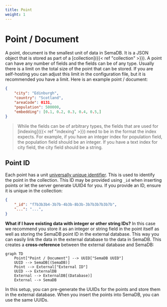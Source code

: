 ```yaml
---
title: Point
weight: 1
---
```


# Point / Document

A point, document is the smallest unit of data in SemaDB. It is a JSON object that is stored as part of a [collection]({{< ref "collection" >}}). A point can have any number of fields and the fields can be of any type. Usually there is a limit on the total size of the point that can be stored. If you are self-hosting you can adjust this limit in the configuration file, but it is recommended you have a limit. Here is an example point / document:

```json
{
    "city": "Edinburgh",
    "country": "Scotland",
    "areaCode": 0131,
    "population": 500000,
    "embedding": [0.1, 0.2, 0.3, 0.4, 0.5,]
}
```

> While the fields can be of arbitrary types, the fields that are used for [indexing]({{< ref "indexing" >}}) need to be in the format the index expects. For example, if you have an integer index for population field, the population field should be an integer. If you have a text index for city field, the city field should be a string.

## Point ID

Each point has a unit [universally unique identifier](https://en.wikipedia.org/wiki/Universally_unique_identifier). This is used to identify the point in the collection. This ID may be provided using `_id` when inserting points or let the server generate UUID4 for you. If you provide an ID, ensure it is unique in the collection:

```json
{
    "_id": "f7b3b3b4-3b7b-4b3b-8b3b-3b7b3b7b3b7b",
    "...": "...",
}
```

**What if I have existing data with integer or other string IDs?** In this case we recommend you store it as an integer or string field in the point itself as well as storing the SemaDB point ID in the external database. This way you can easily link the data in the external database to the data in SemaDB. This creates a **cross-reference** between the external database and SemaDB:

```mermaid
graph TD
    Point["Point / Document"] --> UUID["SemaDB UUID"]
    UUID --> SemaDB[(SemaDB)]
    Point --> External["External ID"]
    UUID --> ExternalDB
    External --> ExternalDB[(Database)]
    External --> SemaDB
```

In this setup, you can pre-generate the UUIDs for the points and store them in the external database. When you insert the points into SemaDB, you can use the same UUIDs.

